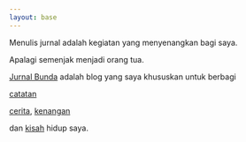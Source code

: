 ```yaml
---
layout: base
---
```


Menulis jurnal adalah kegiatan yang menyenangkan bagi saya.

Apalagi semenjak menjadi orang tua.

[Jurnal Bunda](https://jurnalbunda.com) adalah blog yang saya khususkan untuk berbagi

[catatan](https://www.siskadwyta.my.id)

[cerita](https://www.ceritaayah.com), [kenangan](https://www.siskadwyta.com)


dan [kisah](https://www.siskadwyta.com) hidup saya.
